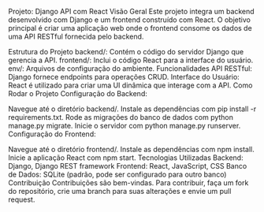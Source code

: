 Projeto: Django API com React
Visão Geral
Este projeto integra um backend desenvolvido com Django e um frontend construído com React. O objetivo principal é criar uma aplicação web onde o frontend consome os dados de uma API RESTful fornecida pelo backend.

Estrutura do Projeto
backend/: Contém o código do servidor Django que gerencia a API.
frontend/: Inclui o código React para a interface do usuário.
env/: Arquivos de configuração do ambiente.
Funcionalidades
API RESTful: Django fornece endpoints para operações CRUD.
Interface do Usuário: React é utilizado para criar uma UI dinâmica que interage com a API.
Como Rodar o Projeto
Configuração do Backend:

Navegue até o diretório backend/.
Instale as dependências com pip install -r requirements.txt.
Rode as migrações do banco de dados com python manage.py migrate.
Inicie o servidor com python manage.py runserver.
Configuração do Frontend:

Navegue até o diretório frontend/.
Instale as dependências com npm install.
Inicie a aplicação React com npm start.
Tecnologias Utilizadas
Backend: Django, Django REST framework
Frontend: React, JavaScript, CSS
Banco de Dados: SQLite (padrão, pode ser configurado para outro banco)
Contribuição
Contribuições são bem-vindas. Para contribuir, faça um fork do repositório, crie uma branch para suas alterações e envie um pull request.
